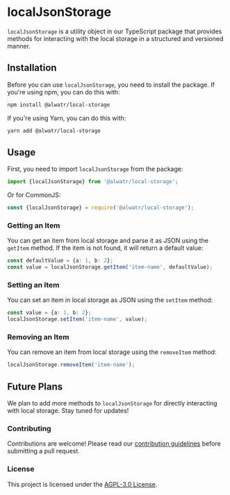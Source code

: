 # localJsonStorage

`localJsonStorage` is a utility object in our TypeScript package that provides methods for interacting with the local storage in a structured and versioned manner.

## Installation

Before you can use `localJsonStorage`, you need to install the package. If you're using npm, you can do this with:

```bash
npm install @alwatr/local-storage
```

If you're using Yarn, you can do this with:

```bash
yarn add @alwatr/local-storage
```

## Usage

First, you need to import `localJsonStorage` from the package:

```typescript
import {localJsonStorage} from '@alwatr/local-storage';
```

Or for CommonJS:

```javascript
const {localJsonStorage} = require('@alwatr/local-storage');
```

### Getting an Item

You can get an item from local storage and parse it as JSON using the `getItem` method. If the item is not found, it will return a default value:

```typescript
const defaultValue = {a: 1, b: 2};
const value = localJsonStorage.getItem('item-name', defaultValue);
```

### Setting an Item

You can set an item in local storage as JSON using the `setItem` method:

```typescript
const value = {a: 1, b: 2};
localJsonStorage.setItem('item-name', value);
```

### Removing an Item

You can remove an item from local storage using the `removeItem` method:

```typescript
localJsonStorage.removeItem('item-name');
```

## Future Plans

We plan to add more methods to `localJsonStorage` for directly interacting with local storage. Stay tuned for updates!

### Contributing

Contributions are welcome! Please read our [contribution guidelines](https://github.com/Alwatr/.github/blob/next/CONTRIBUTING.md) before submitting a pull request.

### License

This project is licensed under the [AGPL-3.0 License](LICENSE).
